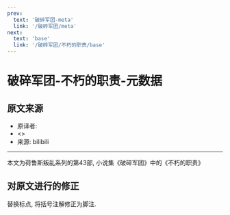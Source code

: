 ```yaml
---
prev:
  text: '破碎军团-meta'
  link: '/破碎军团/meta'
next:
  text: 'base'
  link: '/破碎军团/不朽的职责/base'
---
```


# 破碎军团-不朽的职责-元数据

## 原文来源

+ 原译者:
+ <>
+ 来源: bilibili

--------

本文为荷鲁斯叛乱系列的第43部, 小说集《破碎军团》中的《不朽的职责》

## 对原文进行的修正

替换标点, 将括号注解修正为脚注.
